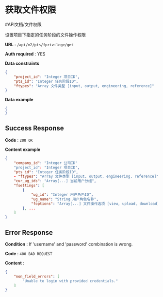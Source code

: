 # 获取文件权限
#API文档/文件权限 

设置项目下指定的任务阶段的文件操作权限

**URL** : `/api/v2/pts/fprivilege/get`

**Auth required** : YES

**Data constraints**

```json
{
    "project_id": "Integer 项目ID",
    "pts_id": "Integer 任务阶段ID",
    "ftypes": "Array 文件类型 [input, output, engineering, reference]"
}
```

**Data example**

```json
{
}
```

## Success Response

**Code** : `200 OK`

**Content example**

```json
{
    "company_id": "Integer 公司ID"
    "project_id": "Integer 项目ID",
    "pts_id": "Integer 任务阶段ID",
    - "ftypes": "Array 文件类型 [input, output, engineering, reference]",
    "cur_ug_ids": "Array[...] 当前用户分组",
    "fsettings": [
        {
            "ug_id": "Integer 用户角色ID",
            "ug_name": "String 用户角色名称",
            "foptions": "Array[...] 文件操作选项 [view, upload, download]",
        }, ...
    ]
}
```

## Error Response

**Condition** : If 'username' and 'password' combination is wrong.

**Code** : `400 BAD REQUEST`

**Content** :

```json
{
    "non_field_errors": [
        "Unable to login with provided credentials."
    ]
}
```
